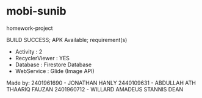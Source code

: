 # mobi-sunib
homework-project

BUILD SUCCESS; 
APK Available;
requirement(s)
* Activity       : 2
* RecyclerViewer : YES
* Database       : Firestore Database
* WebService     : Glide (Image API)

Made by:
2401961690 - JONATHAN HANLY
2440109631 - ABDULLAH ATH THAARIQ FAUZAN
2401960712 - WILLARD AMADEUS STANNIS DEAN
